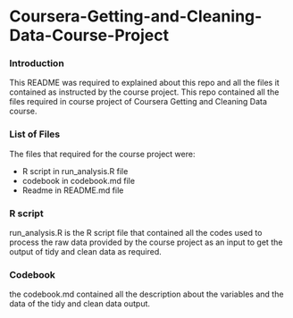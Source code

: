 Coursera-Getting-and-Cleaning-Data-Course-Project
==================================

### Introduction

This README was required to explained about this repo and all the files it contained as instructed by the course project. 
This repo contained all the files required in course project of Coursera Getting and Cleaning Data course.

### List of Files

The files that required for the course project were:

* R script in run_analysis.R file
* codebook in codebook.md file
* Readme in README.md file

### R script

run_analysis.R is the R script file that contained all the codes used to process the raw data provided by the course project as an input to get the output of tidy and clean data as required.

### Codebook

the codebook.md contained all the description about the variables and the data of the tidy and clean data output.


